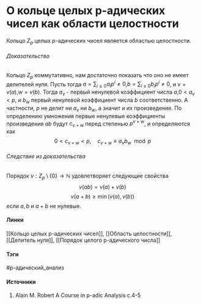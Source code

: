 # О кольце целых p-адических чисел как области целостности
Кольцо $Z_{p}$ целых $p$-адических чисел является областью целостности.
###### Доказательство
Кольцо $Z_{p}$ коммутативно, нам достаточно показать что оно не имеет делителей нуля. Пусть тогда $a=\sum_{i\ge0}a_{i}p^{i}\ne0$,$b=\sum_{i\ge0}b_{i}p^{i}\ne0$, и $v=v(a)$,$w=v(b)$. Тогда $a_{v}$ - первый ненулевой коэффициент числа $a$,$0<a_{v}<p$, и $b_{w}$ первый ненулевой коэффициент числа $b$ соответственно. А частности, $p$ не делит ни $a_{v}$ ни $b_{w}$, а значит и их произведение. По определению умножения первые ненулевые коэффициенты произведения $ab$ будут $c_{v+w}$ перед степенью $p^{v+w}$, и определяются как
$$
0<c_{v+w}<p,\quad c_{v+w}\equiv a_{v}b_{w}\mod p
$$

###### Следствие из доказательства
Порядок $v:Z_{p}\setminus\{0\}\to\mathbb{N}$ удовлетворяет следующие свойства
$$
v(ab)=v(a)+v(b)
$$
$$
v(a+b)\ge\min(v(a),v(b))
$$
если $a,b$ и $a+b$ не нулевые.
#### Линки
 [[Кольцо целых p-адических чисел]],
 [[Область целостности]],
 [[Делитель нуля]],
 [[Порядок целого p-адического числа]]
#### Тэги
 #p-адический_анализ 
#### Источники
1. Alain M. Robert A Course in p-adic Analysis c.4-5